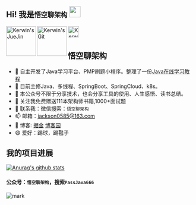 ## Hi! 我是`悟空聊架构` <img src="https://raw.githubusercontent.com/iampavangandhi/iampavangandhi/master/gifs/Hi.gif" width="30px"></h2>

<a href="https://juejin.im/user/3773179639893229">
  <img align="left" alt="Kerwin's JueJin" width="80px" src="http://cdn.jayh.club/blog/20200825/S0qkWfh0icxi.svg" />
</a>
<a href="https://www.cnblogs.com/jackson0714/">
  <img align="left" alt="Kerwin's Git" width="80px‘" src="http://cdn.jayh.club/blog/20200825/mjmIBHNDQa1k.svg" />
</a>

<a href="http://cdn.jayh.club/blog/20200824/085127482.png">
  <img align="left" alt="Kerwin's WeChat" width="30px" src="http://cdn.jayh.club/blog/20200825/hqIhbKoSEhP6.svg" />
</a>

<br />
<br />

## 悟空聊架构
- 🔭 自主开发了Java学习平台、PMP刷题小程序。整理了一份[Java在线学习教程](http://jayh2018.gitee.io/passjava-learning/#/README)
- 🌱 目前主修Java、多线程、SpringBoot、SpringCloud、k8s。
- 👯 本公众号不限于分享技术，也会分享工具的使用、人生感悟、读书总结。
- 🤔 关注我免费赠送111本架构师书籍,1000+面试题
- 💬 联系我：微信搜索：`悟空聊架构`
- 📫 邮箱：jackson0585@163.com
- 🚀 博客: [掘金](https://juejin.im/user/3773179639893229) [博客园](https://www.cnblogs.com/jackson0714)
- 😄 爱好：踢球，踢毽子

## 我的项目进展
[![Anurag's github stats](https://github-readme-stats.vercel.app/api?username=jackson0714)](https://github.com/jackson0714/github-readme-stats)

#### 公众号：`悟空聊架构`，搜索`PassJava666`
![mark](http://cdn.jayh.club/blog/20200821/K75cFsVS4EbR.jpg?imageslim)
